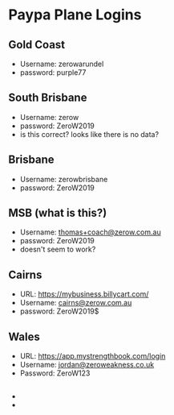 # Paypa Plane Logins

## Gold Coast
- Username: zerowarundel
- password: purple77

## South Brisbane
- Username: zerow
- password: ZeroW2019
- is this correct? looks like there is no data?

## Brisbane
- Username: zerowbrisbane
- password: ZeroW2019

## MSB (what is this?)
- Username: thomas+coach@zerow.com.au
- password: ZeroW2019
- doesn't seem to work?

## Cairns
- URL: https://mybusiness.billycart.com/
- Username: cairns@zerow.com.au
- password: ZeroW2019$

## Wales
- URL: https://app.mystrengthbook.com/login
- Username: jordan@zeroweakness.co.uk
- Password: ZeroW123

## 
- 
- 